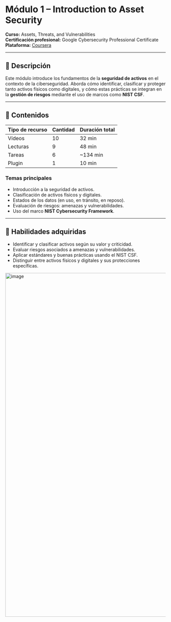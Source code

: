 # Módulo 1 – Introduction to Asset Security  
**Curso:** Assets, Threats, and Vulnerabilities  
**Certificación profesional:** Google Cybersecurity Professional Certificate  
**Plataforma:** [Coursera](https://www.coursera.org/learn/assets-threats-and-vulnerabilities)  

---

## 📖 Descripción

Este módulo introduce los fundamentos de la **seguridad de activos** en el contexto de la ciberseguridad. Aborda cómo identificar, clasificar y proteger tanto activos físicos como digitales, y cómo estas prácticas se integran en la **gestión de riesgos** mediante el uso de marcos como **NIST CSF**.

---

## 📂 Contenidos

| Tipo de recurso | Cantidad | Duración total |
|-----------------|----------|----------------|
| Vídeos          | 10       | 32 min         |
| Lecturas        | 9        | 48 min         |
| Tareas          | 6        | ~134 min       |
| Plugin          | 1        | 10 min         |

### Temas principales
- Introducción a la seguridad de activos.  
- Clasificación de activos físicos y digitales.  
- Estados de los datos (en uso, en tránsito, en reposo).  
- Evaluación de riesgos: amenazas y vulnerabilidades.  
- Uso del marco **NIST Cybersecurity Framework**.  

---

## 🎯 Habilidades adquiridas

- Identificar y clasificar activos según su valor y criticidad.  
- Evaluar riesgos asociados a amenazas y vulnerabilidades.  
- Aplicar estándares y buenas prácticas usando el NIST CSF.  
- Distinguir entre activos físicos y digitales y sus protecciones específicas.  

<img width="1920" height="1080" alt="image" src="https://github.com/user-attachments/assets/c1f939ed-4341-419b-9a4a-559352975da2" />

